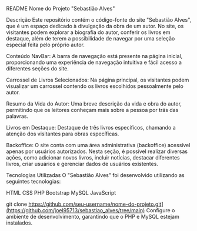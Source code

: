 README
Nome do Projeto
"Sebastião Alves"

Descrição
Este repositório contém o código-fonte do site "Sebastião Alves", que é um espaço dedicado à divulgação da obra de um autor. No site, os visitantes podem explorar a biografia do autor, conferir os livros em destaque, além de terem a possibilidade de navegar por uma seleção especial feita pelo próprio autor.

Conteúdo
NavBar: A barra de navegação está presente na página inicial, proporcionando uma experiência de navegação intuitiva e fácil acesso a diferentes seções do site.

Carrossel de Livros Selecionados: Na página principal, os visitantes podem visualizar um carrossel contendo os livros escolhidos pessoalmente pelo autor.

Resumo da Vida do Autor: Uma breve descrição da vida e obra do autor, permitindo que os leitores conheçam mais sobre a pessoa por trás das palavras.

Livros em Destaque: Destaque de três livros específicos, chamando a atenção dos visitantes para obras específicas.

Backoffice: O site conta com uma área administrativa (backoffice) acessível apenas por usuários autorizados. Nesta seção, é possível realizar diversas ações, como adicionar novos livros, incluir notícias, destacar diferentes livros, criar usuários e gerenciar dados de usuários existentes.

Tecnologias Utilizadas
O "Sebastião Alves" foi desenvolvido utilizando as seguintes tecnologias:

HTML
CSS
PHP
Bootstrap
MySQL
JavaScript

git clone https://github.com/seu-username/nome-do-projeto.git](https://github.com/joel95713/sebastiao_alves/tree/main)
Configure o ambiente de desenvolvimento, garantindo que o PHP e MySQL estejam instalados.
